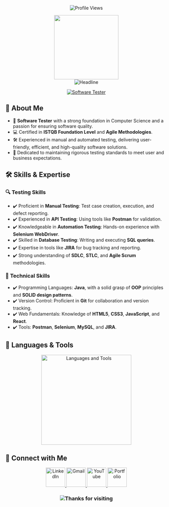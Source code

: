 <p align="center">
    <img src="https://komarev.com/ghpvc/?username=Mohamed-khaled0&label=Profile%20views&color=0e75b6&style=flat" alt="Profile Views" />
</p>
<div id="header" align="center">
    <img src="https://github.com/thompsonemerson/thompsonemerson/raw/master/cover-thompson.png" height="200" />
</div>

<div align="center">
    <img src="https://readme-typing-svg.herokuapp.com?color=cyan&size=32&center=true&vCenter=true&width=600&height=50&lines=Hi+there,+I'm+Mohamed+👨‍💻+👋" alt="Headline" />
</div>

<p align="center">
    <a href="https://github.com/Mohamed-khaled0/readme-typing-svg">
        <img src="https://readme-typing-svg.herokuapp.com?font=Time+New+Roman&color=cyan&size=25&center=true&vCenter=true&width=600&height=100&lines=Software+Tester;Quality+Assurance+Engineer;Ensuring+Software+Excellence" alt="Software Tester" />
    </a>
</p>



## 🌟 About Me

- 🌱 **Software Tester** with a strong foundation in Computer Science and a passion for ensuring software quality.  
- 💻 Certified in **ISTQB Foundation Level** and **Agile Methodologies**.  
- 🛠️ Experienced in manual and automated testing, delivering user-friendly, efficient, and high-quality software solutions.  
- 🚀 Dedicated to maintaining rigorous testing standards to meet user and business expectations.  



## 🛠️ Skills & Expertise

### 🔍 **Testing Skills**
- ✔️ Proficient in **Manual Testing**: Test case creation, execution, and defect reporting.  
- ✔️ Experienced in **API Testing**: Using tools like **Postman** for validation.  
- ✔️ Knowledgeable in **Automation Testing**: Hands-on experience with **Selenium WebDriver**.  
- ✔️ Skilled in **Database Testing**: Writing and executing **SQL queries**.  
- ✔️ Expertise in tools like **JIRA** for bug tracking and reporting.  
- ✔️ Strong understanding of **SDLC**, **STLC**, and **Agile Scrum** methodologies.  

### 🔧 **Technical Skills**
- ✔️ Programming Languages: **Java**, with a solid grasp of **OOP** principles and **SOLID design patterns**.  
- ✔️ Version Control: Proficient in **Git** for collaboration and version tracking.  
- ✔️ Web Fundamentals: Knowledge of **HTML5**, **CSS3**, **JavaScript**, and **React**.  
- ✔️ Tools: **Postman**, **Selenium**, **MySQL**, and **JIRA**.  


## 🔧 Languages & Tools

<p align="center">
    <img width="280px" src="https://skillicons.dev/icons?i=java,postman,selenium,git,mysql,html,css,js,react&perline=4" alt="Languages and Tools" />
</p>


## 🤝 Connect with Me

<p align="center">
    <a href="https://linkedin.com/in/mohamed-khaled4/">
        <img width="60px" src="https://img.icons8.com/ios-filled/50/4a90e2/linkedin.png" alt="LinkedIn" />
    </a>
    <a href="mailto:mohamedalshraby3@gmail.com">
        <img width="60px" src="https://img.icons8.com/ios-filled/50/ea4335/gmail.png" alt="Gmail" />
    </a>
    <a href="https://www.youtube.com/@mohamedalshraby3">
        <img width="60px" src="https://img.icons8.com/ios-filled/50/ff0000/youtube-play.png" alt="YouTube" />
    </a>
    <a href="https://mohamed-khaled-software-tester.netlify.app/">
        <img width="60px" src="https://img.icons8.com/ios-filled/50/000000/domain.png" alt="Portfolio" />
    </a>
</p>



<h3 align="center">
    <img src="https://readme-typing-svg.herokuapp.com/?font=Righteous&size=25&center=true&vCenter=true&width=500&height=70&duration=4000&lines=Thanks+for+visiting!+✌️;+Shoot+me+a+message+on+LinkedIn!;I'm+always+down+to+collab+:)" alt="Thanks for visiting" />
</h3>
